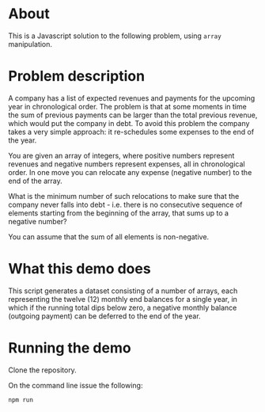 # About

This is a Javascript solution to the following problem, using ``array`` manipulation.

# Problem description

A company has a list of expected revenues and payments for the upcoming year in chronological order. The problem is that at some moments in time the sum of previous payments can be larger than the total previous revenue, which would put the company in debt. To avoid this problem the company takes a very simple approach: it re-schedules some expenses to the end of the year.

You are given an array of integers, where positive numbers represent revenues and negative numbers represent expenses, all in chronological order. In one move you can relocate any expense (negative number) to the end of the array.

What is the minimum number of such relocations to make sure that the company never falls into debt - i.e. there is no consecutive sequence of elements starting from the beginning of the array, that sums up to a negative number?

You can assume that the sum of all elements is non-negative.

# What this demo does

This script generates a dataset consisting of a number of arrays, each representing 
the twelve (12) monthly end balances for a single year, in which if the running 
total dips below zero, a negative monthly balance (outgoing payment) can be deferred 
to the end of the year.

# Running the demo

Clone the repository.

On the command line issue the following:

```bash
npm run
```

